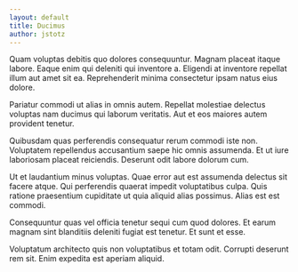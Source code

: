 ```yaml
---
layout: default
title: Ducimus
author: jstotz
---
```


Quam voluptas debitis quo dolores consequuntur. Magnam placeat itaque labore. Eaque enim qui deleniti qui inventore a. Eligendi at inventore repellat illum aut amet sit ea. Reprehenderit minima consectetur ipsam natus eius dolore.

Pariatur commodi ut alias in omnis autem. Repellat molestiae delectus voluptas nam ducimus qui laborum veritatis. Aut et eos maiores autem provident tenetur.

Quibusdam quas perferendis consequatur rerum commodi iste non. Voluptatem repellendus accusantium saepe hic omnis assumenda. Et ut iure laboriosam placeat reiciendis. Deserunt odit labore dolorum cum.

Ut et laudantium minus voluptas. Quae error aut est assumenda delectus sit facere atque. Qui perferendis quaerat impedit voluptatibus culpa. Quis ratione praesentium cupiditate ut quia aliquid alias possimus. Alias est est commodi.

Consequuntur quas vel officia tenetur sequi cum quod dolores. Et earum magnam sint blanditiis deleniti fugiat est tenetur. Et sunt et esse.

Voluptatum architecto quis non voluptatibus et totam odit. Corrupti deserunt rem sit. Enim expedita est aperiam aliquid.
